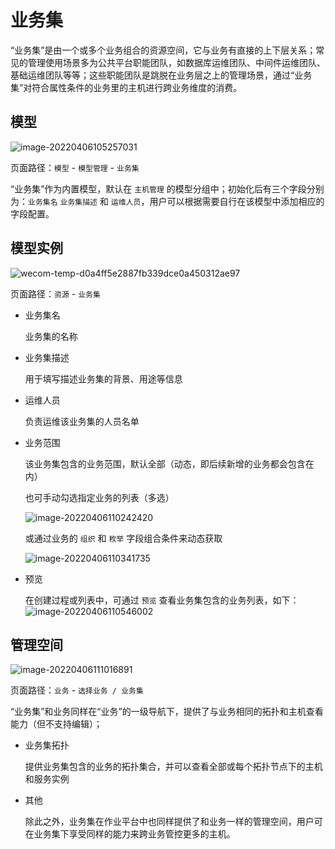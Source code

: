 # 业务集

“业务集”是由一个或多个业务组合的资源空间，它与业务有直接的上下层关系；常见的管理使用场景多为公共平台职能团队，如数据库运维团队、中间件运维团队、基础运维团队等等；这些职能团队是跳脱在业务层之上的管理场景，通过“业务集”对符合属性条件的业务里的主机进行跨业务维度的消费。

## 模型

![image-20220406105257031](media/image-20220406105257031.png)

页面路径：`模型` - `模型管理` - `业务集`

“业务集”作为内置模型，默认在 `主机管理` 的模型分组中；初始化后有三个字段分别为：`业务集名` `业务集描述` 和 `运维人员`，用户可以根据需要自行在该模型中添加相应的字段配置。

## 模型实例

![wecom-temp-d0a4ff5e2887fb339dce0a450312ae97](media/wecom-temp-d0a4ff5e2887fb339dce0a450312ae97.png)

页面路径：`资源` - `业务集`

- 业务集名

  业务集的名称

- 业务集描述

  用于填写描述业务集的背景、用途等信息

- 运维人员

  负责运维该业务集的人员名单
  
- 业务范围

  该业务集包含的业务范围，默认全部（动态，即后续新增的业务都会包含在内）
	
  也可手动勾选指定业务的列表（多选）
	
  ![image-20220406110242420](media/image-20220406110242420.png)
	
  或通过业务的 `组织` 和 `枚举` 字段组合条件来动态获取
	
  ![image-20220406110341735](media/image-20220406110341735.png)
	
- 预览

  在创建过程或列表中，可通过 `预览` 查看业务集包含的业务列表，如下：
  ![image-20220406110546002](media/image-20220406110546002.png)



## 管理空间

![image-20220406111016891](media/image-20220406111016891.png)

页面路径：`业务` - `选择业务 / 业务集`

“业务集”和业务同样在“业务”的一级导航下，提供了与业务相同的拓扑和主机查看能力（但不支持编辑）；

- 业务集拓扑

  提供业务集包含的业务的拓扑集合，并可以查看全部或每个拓扑节点下的主机和服务实例

- 其他

  除此之外，业务集在作业平台中也同样提供了和业务一样的管理空间，用户可在业务集下享受同样的能力来跨业务管控更多的主机。